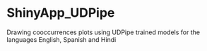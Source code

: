 # ShinyApp_UDPipe
Drawing cooccurrences plots using UDPipe trained models for the languages English, Spanish and Hindi

